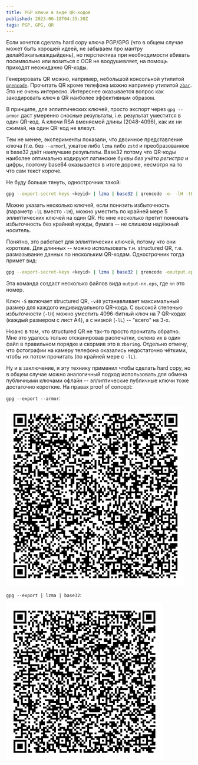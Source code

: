```yaml
---
title: PGP ключи в виде QR-кодов
published: 2023-06-18T04:35:30Z
tags: PGP, GPG, QR
---
```


Если хочется сделать hard copy ключа PGP/GPG (что в общем случае может быть
хорошей идеей, не забываем про мантру делайбэкапыкаждыйдень), но перспектива при
необходимости вбивать посимвольно или возиться с OCR не воодушевляет, на помощь
приходят неожиданно QR-коды.

<!--more-->

Генерировать QR можно, например, небольшой консольной утилитой
[`qrencode`](https://fukuchi.org/works/qrencode/). Прочитать QR кроме телефона
можно например утилитой [`zbar`](https://github.com/mchehab/zbar). Это не очень
интересно. Интереснее оказывается вопрос как закодировать ключ в QR наиболее
эффективным образом.

В принципе, для эллиптических ключей, просто экспорт через `gpg --armor` даст
умеренно сносные результаты, i.e. результат уместится в один QR-код. А ключи RSA
вменяемой длины (2048-4096), как их ни сжимай, на один QR-код не влезут.

Тем не менее, эксперименты показали, что двоичное представление ключа (т.е. без
`--armor`), ужатое либо `lzma` либо `zstd` и преобразованное в base32 даёт
наилучшие результаты. Base32 потому что QR-коды наиболее оптимально кодируют
латинские буквы _без учёта регистра_ и цифры, поэтому base64 оказывается в итоге
дороже, несмотря на то что сам текст короче.

Не буду больше тянуть, однострочник такой:

```bash
gpg --export-secret-keys <keyid> | lzma | base32 | qrencode -o- -lH -tEPS | lpr
```

Можно указать несколько ключей, если понизить избыточность (параметр `-lL`
вместо `-lH`), можно уместить по крайней мере 5 эллиптических ключей на один QR.
Но мне несколько претит понижать избыточность без крайней нужды, бумага -- не
слишком надёжный носитель.

Понятно, это работает для эллиптических ключей, потому что они короткие. Для
длинных -- можно использовать т.н. structured QR, т.е. размазывание данных по
нескольким QR-кодам. Однострочник тогда примет вид:

```bash
gpg --export-secret-keys <keyid> | lzma | base32 | qrencode -ooutput.eps -lH -tEPS -S -v40
```

Эта команда создаст несколько файлов вида `output-nn.eps`, где `nn` это номер.

Ключ `-S` включает structured QR, `-v40` устанавливает максимальный размер для
каждого индивидуального QR-кода. С высокой степенью избыточности (`-lH`) можно
уместить 4096-битный ключ на 7 QR-кодах (каждый размером с лист A4), а с низкой
(`-lL`) -- "всего" на 3-х.

Нюанс в том, что structured QR не так-то просто прочитать обратно. Мне это
удалось только отсканировав распечатки, склеив их в один файл в правильном
порядке и скормив это в `zbarimg`. Отдельно отмечу, что фотографии на камеру
телефона оказались недостаточно чёткими, чтобы их потом прочитать (по крайней
мере с `-lL`).

Ну и в заключение, я эту технику применил чтобы сделать hard copy, но в общем
случае можно аналогичный подход использовать для обмена публичными ключами
офлайн -- эллиптические публичные ключи тоже достаточно короткие. На правах
proof of concept:

`gpg --export --armor`:

![QR-код c публичным ключом PGP](/files/gpg_pk.png)

`gpg --export | lzma | base32`:

![QR-код c публичным ключом PGP, сжатый и закодированный в base32](/files/gpg_pk_lzma_base32.png)
